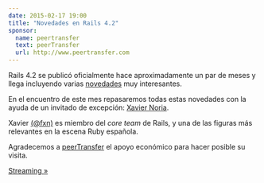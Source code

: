```yaml
---
date: 2015-02-17 19:00
title: "Novedades en Rails 4.2"
sponsor:
  name: peertransfer
  text: peerTransfer
  url: http://www.peertransfer.com
---
```


Rails 4.2 se publicó oficialmente hace aproximadamente un par de meses y llega incluyendo varias [novedades](http://guides.rubyonrails.org/v4.2.0/4_2_release_notes.html) muy interesantes.

En el encuentro de este mes repasaremos todas estas novedades con la ayuda de un invitado de excepción: [Xavier Noria](http://www.hashref.com/).

Xavier [(@fxn)](http://twitter.com/fxn) es miembro del _core team_ de Rails, y una de las figuras más relevantes en la escena Ruby española.

Agradecemos a [peerTransfer](http://www.peertransfer.com) el apoyo económico para hacer posible su visita.

[Streaming »](https://www.youtube.com/watch?v=VPv68wK6nVc)
